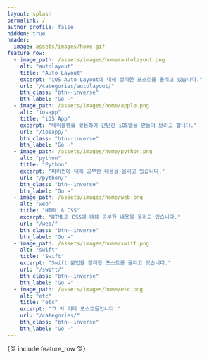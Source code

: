 ```yaml
---
layout: splash
permalink: /
author_profile: false
hidden: true
header:
  image: assets/images/home.gif
feature_row:
  - image_path: /assets/images/home/autolayout.png
    alt: "autolayout"
    title: "Auto Layout"
    excerpt: "iOS Auto Layout에 대해 정리한 포스트를 올리고 있습니다."
    url: "/categories/autolayout/"
    btn_class: "btn--inverse"
    btn_label: "Go →"
  - image_path: /assets/images/home/apple.png
    alt: "iosapp"
    title: "iOS App"
    excerpt: "테이블뷰를 활용하여 간단한 iOS앱을 만들어 보려고 합니다."
    url: "/iosapp/"
    btn_class: "btn--inverse"
    btn_label: "Go →"
  - image_path: /assets/images/home/python.png
    alt: "python"
    title: "Python"
    excerpt: "파이썬에 대해 공부한 내용을 올리고 있습니다."
    url: "/python/"
    btn_class: "btn--inverse"
    btn_label: "Go →"
  - image_path: /assets/images/home/web.png
    alt: "web"
    title: "HTML & CSS"
    excerpt: "HTML과 CSS에 대해 공부한 내용을 올리고 있습니다."
    url: "/web/"
    btn_class: "btn--inverse"
    btn_label: "Go →"
  - image_path: /assets/images/home/swift.png
    alt: "swift"
    title: "Swift"
    excerpt: "Swift 문법을 정리한 포스트를 올리고 있습니다."
    url: "/swift/"
    btn_class: "btn--inverse"
    btn_label: "Go →"
  - image_path: /assets/images/home/etc.png
    alt: "etc"
    title: "etc"
    excerpt: "그 외 기타 포스트들입니다."
    url: "/categories/"
    btn_class: "btn--inverse"
    btn_label: "Go →"
---
```


{% include feature_row %}
